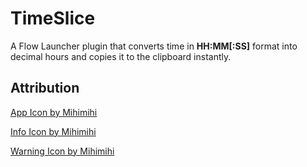 # TimeSlice

A Flow Launcher plugin that converts time in **HH:MM[:SS]** format into decimal hours and copies it to the clipboard instantly.

## Attribution
<a href="https://www.freepik.com/icon/calculator_17676554#fromView=family&page=1&position=0&uuid=04fd424e-a233-4afb-9e06-138efb3f2882">App Icon by Mihimihi</a>

<a href="https://www.freepik.com/icon/info_11560406#fromView=family&page=1&position=0&uuid=58c98307-00ab-4ce1-b0c6-8aeb61534d34">Info Icon by Mihimihi</a>

<a href="https://www.freepik.com/icon/warning_11560527#fromView=family&page=1&position=9&uuid=f6213412-2ab0-4b4c-92d5-1c1d70e33f67">Warning Icon by Mihimihi</a>
